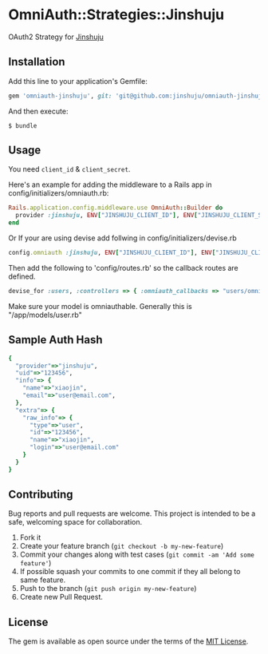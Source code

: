 # OmniAuth::Strategies::Jinshuju

OAuth2 Strategy for [Jinshuju](https://jinshuju.net/)

## Installation

Add this line to your application's Gemfile:


```ruby
gem 'omniauth-jinshuju', git: 'git@github.com:jinshuju/omniauth-jinshuju.git'
```

And then execute:

    $ bundle

## Usage

You need `client_id` & `client_secret`.

Here's an example for adding the middleware to a Rails app in config/initializers/omniauth.rb:
```ruby
Rails.application.config.middleware.use OmniAuth::Builder do
  provider :jinshuju, ENV["JINSHUJU_CLIENT_ID"], ENV["JINSHUJU_CLIENT_SECRET"]
end
```

Or If your are using devise add follwing in config/initializers/devise.rb
```ruby
config.omniauth :jinshuju, ENV["JINSHUJU_CLIENT_ID"], ENV["JINSHUJU_CLIENT_SECRET"]
```

Then add the following to 'config/routes.rb' so the callback routes are defined.

```ruby
devise_for :users, :controllers => { :omniauth_callbacks => "users/omniauth_callbacks" }
```

Make sure your model is omniauthable. Generally this is "/app/models/user.rb"

## Sample Auth Hash
```ruby
{
  "provider"=>"jinshuju",
  "uid"=>"123456",
  "info"=> {
    "name"=>"xiaojin",
    "email"=>"user@email.com",
  },
  "extra"=> {
    "raw_info"=> {
      "type"=>"user",
      "id"=>"123456",
      "name"=>"xiaojin",
      "login"=>"user@email.com"
    }
  }
}
```

## Contributing

Bug reports and pull requests are welcome. This project is intended to be a safe, welcoming space for collaboration.

1. Fork it
2. Create your feature branch (`git checkout -b my-new-feature`)
3. Commit your changes along with test cases (`git commit -am 'Add some feature'`)
4. If possible squash your commits to one commit if they all belong to same feature.
5. Push to the branch (`git push origin my-new-feature`)
6. Create new Pull Request.


## License

The gem is available as open source under the terms of the [MIT License](http://opensource.org/licenses/MIT).
